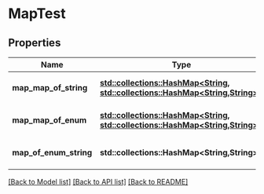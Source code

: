 # MapTest

## Properties
Name | Type | Description | Notes
------------ | ------------- | ------------- | -------------
**map_map_of_string** | [**std::collections::HashMap<String, std::collections::HashMap<String,String>>**](map.md) |  | [optional] [default to None]
**map_map_of_enum** | [**std::collections::HashMap<String, std::collections::HashMap<String,String>>**](map.md) |  | [optional] [default to None]
**map_of_enum_string** | **std::collections::HashMap<String,String>** |  | [optional] [default to None]

[[Back to Model list]](../README.md#documentation-for-models) [[Back to API list]](../README.md#documentation-for-api-endpoints) [[Back to README]](../README.md)



